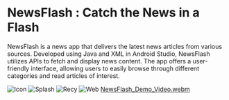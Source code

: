 # NewsFlash : Catch the News in a Flash
NewsFlash is a news app that delivers the latest news articles from various sources. Developed using Java and XML in Android Studio, NewsFlash utilizes APIs to fetch and display news content. The app offers a user-friendly interface, allowing users to easily browse through different categories and read articles of interest.

![Icon](https://github.com/user-attachments/assets/1f0afa4f-5868-4bd2-9d38-dd43f33b8560)  ![Splash](https://github.com/user-attachments/assets/e0fc9c96-7ff7-440a-924a-e9b6e6de31bf)
   ![Recy](https://github.com/user-attachments/assets/d9f5ce3d-ba58-40a3-8af5-9101ca42f982)    ![Web](https://github.com/user-attachments/assets/b0cec53c-814b-441d-b2a8-16a338c5091f)      [NewsFlash_Demo_Video.webm](https://github.com/kisankumarbhagat/NewsFlash/assets/101442811/79317e0f-18fe-4de9-bb67-1e9584beee4e)

